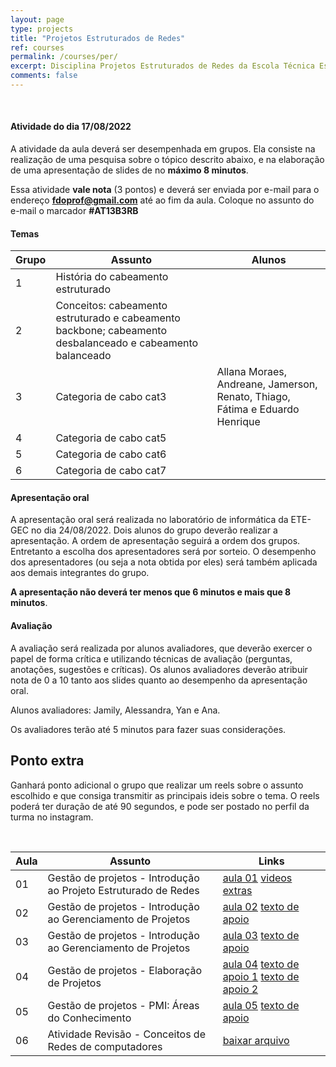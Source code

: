 ```yaml
---
layout: page
type: projects
title: "Projetos Estruturados de Redes"
ref: courses
permalink: /courses/per/
excerpt: Disciplina Projetos Estruturados de Redes da Escola Técnica Estadual Governador Eduardo Campos, São bento do Una-PE.
comments: false
---
```

<br/>

#### Atividade do dia 17/08/2022

A atividade da aula deverá ser desempenhada em grupos. Ela consiste na realização de uma pesquisa sobre o tópico descrito abaixo, e na elaboração de uma apresentação de slides de no **máximo 8 minutos**.

Essa atividade **vale nota** (3 pontos) e deverá ser enviada por e-mail para o endereço **fdoprof@gmail.com** até ao fim da aula. Coloque no assunto do e-mail o marcador **#AT13B3RB**

#### Temas

| Grupo | Assunto | Alunos
| -- | --- | ----------- |
| 1 | História do cabeamento estruturado |   |
| 2 | Conceitos: cabeamento estruturado e cabeamento backbone; cabeamento desbalanceado e cabeamento balanceado | |
| 3 | Categoria de cabo cat3 | Allana Moraes, Andreane, Jamerson, Renato, Thiago, Fátima e Eduardo Henrique |
| 4 | Categoria de cabo cat5 | | 
| 5 | Categoria de cabo cat6 | |
| 6 | Categoria de cabo cat7 | |

#### Apresentação oral

A apresentação oral será realizada no laboratório de informática da ETE-GEC no dia 24/08/2022. Dois alunos do grupo deverão realizar a apresentação. A ordem de apresentação seguirá a ordem dos grupos. Entretanto a escolha dos apresentadores será por sorteio. O desempenho dos apresentadores (ou seja a nota obtida por eles) será também aplicada aos demais integrantes do grupo.

**A apresentação não deverá ter menos que 6 minutos e mais que 8 minutos**.

#### Avaliação

A avaliação será realizada por alunos avaliadores, que deverão exercer o papel de forma crítica e utilizando técnicas de avaliação (perguntas, anotações, sugestões e críticas). Os alunos avaliadores deverão atribuir nota de 0 a 10 tanto aos slides quanto ao desempenho da apresentação oral.

Alunos avaliadores: Jamily, Alessandra, Yan e Ana.

Os avaliadores terão até 5 minutos para fazer suas considerações.



## Ponto extra

Ganhará ponto adicional o grupo que realizar um reels sobre o assunto escolhido e que consiga transmitir as principais ideis sobre o tema. O reels poderá ter duração de até 90 segundos, e pode ser postado no perfil da turma no instagram.

<br/>

| Aula | Assunto | Links |
| -- | ------------ | --- |
| 01 | Gestão de projetos - Introdução ao Projeto Estruturado de Redes|  <a href="{{ site.url }}/assets/arquivos/per/aula01-per.pdf" target="blank" class="btn">aula 01</a> <a href="https://www.youtube.com/playlist?list=PLsJGhs3ZmfHJjJmMJqb7UQjBp9l7qJ844" target="blank" class="btn">videos extras</a>|
| 02 | Gestão de projetos - Introdução ao Gerenciamento de Projetos | <a href="{{ site.url }}/assets/arquivos/per/aula02-per.pdf" target="blank" class="btn">aula 02</a> <a href="{{ site.url }}/assets/arquivos/per/texto-apoio-02.pdf" target="blank" class="btn">texto de apoio</a>| 
| 03 | Gestão de projetos - Introdução ao Gerenciamento de Projetos | <a href="{{ site.url }}/assets/arquivos/per/aula03-per.pdf" target="blank" class="btn">aula 03</a> <a href="{{ site.url }}/assets/arquivos/per/texto-apoio-02.pdf" target="blank" class="btn">texto de apoio</a>| 
| 04 | Gestão de projetos - Elaboração de Projetos | <a href="{{ site.url }}/assets/arquivos/per/aula04-per.pdf" target="blank" class="btn">aula 04</a> <a href="https://asana.com/pt/resources/project-management-phases" target="blank" class="btn">texto de apoio 1</a> <a href="https://escoladesignthinking.echos.cc/blog/2019/11/fases-de-um-projeto/" target="blank" class="btn">texto de apoio 2</a> | 
| 05 | Gestão de projetos - PMI: Áreas do Conhecimento | <a href="{{ site.url }}/assets/arquivos/per/aula05-per.pdf" target="blank" class="btn">aula 05</a> <a href="https://seculoxximinas.com.br/fgv/entenda-as-areas-de-conhecimento-do-pmbok/" target="blank" class="btn">texto de apoio</a>| 
| 06 | Atividade Revisão - Conceitos de Redes de computadores | <a href="{{ site.url }}/assets/arquivos/per/PER2BAT2_PE.pdf" target="blank" class="btn">baixar arquivo</a> | 
